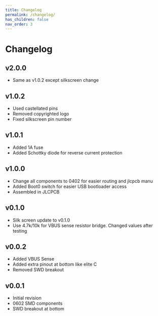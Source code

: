 ```yaml
---
title: Changelog
permalink: /changelog/
has_children: false
nav_order: 3
---
```


# Changelog

## v2.0.0
* Same as v1.0.2 except silkscreen change

## v1.0.2
* Used castellated pins
* Removed copyrighted logo
* Fixed silkscreen pin number

## v1.0.1
* Added 1A fuse
* Added Schottky diode for reverse current protection

## v1.0.0
* Change all components to 0402 for easier routing and jlcpcb manu
* Added Boot0 switch for easier USB bootloader access
* Assembled in JLCPCB

## v0.1.0
* Silk screen update to v0.1.0
* Use 4.7k/10k for VBUS sense resistor bridge. Changed values after testing

## v0.0.2
* Added VBUS Sense
* Added extra pinout at bottom like elite C
* Removed SWD breakout

## v0.0.1
* Initial revision
* 0602 SMD components
* SWD breakout at bottom

